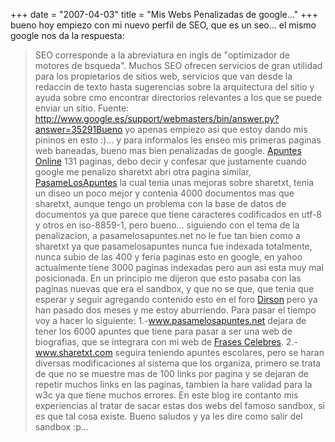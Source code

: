+++
date = "2007-04-03"
title = "Mis Webs Penalizadas de google..."
+++
bueno hoy empiezo con mi nuevo perfil de SEO, que es un seo... el mismo google nos da la respuesta:

> SEO corresponde a la abreviatura en ingls de "optimizador de motores de bsqueda". Muchos SEO ofrecen servicios de gran utilidad para los propietarios de sitios web, servicios que van desde la redaccin de texto hasta sugerencias sobre la arquitectura del sitio y ayuda sobre cmo encontrar directorios relevantes a los que se puede enviar un sitio. Fuente: http://www.google.es/support/webmasters/bin/answer.py?answer=35291Bueno yo apenas empiezo asi que estoy dando mis pininos en esto :)... y para informalos les enseo mis primeras paginas web baneadas, bueno mas bien penalizadas de google. [Apuntes Online](http://www.sharetxt.com) 131 paginas, debo decir y confesar que justamente cuando google me penalizo sharetxt abri otra pagina similar, [PasameLosApuntes](http://www.pasamelosapuntes.net) la cual tenia unas mejoras sobre sharetxt, tenia un diseo un poco mejor y contenia 4000 documentos mas que sharetxt, aunque tengo un problema con la base de datos de documentos ya que parece que tiene caracteres codificados en utf-8 y otros en iso-8859-1, pero bueno... siguiendo con el tema de la penalizacion, a pasamelosapuntes.net no le fue tan bien como a sharetxt ya que pasamelosapuntes nunca fue indexada totalmente, nunca subio de las 400 y feria paginas esto en google, en yahoo actualmente tiene 3000 paginas indexadas pero aun asi esta muy mal posicionada. En un principio me dijeron que esto pasaba con las paginas nuevas que era el sandbox, y que no se que, que tenia que esperar y seguir agregando contenido esto en el foro [Dirson](http://dirson.google.com) pero ya han pasado dos meses y me estoy aburriendo. Para pasar el tiempo voy a hacer lo siguiente: 1.-www.pasamelosapuntes.net dejara de tener los 6000 apuntes que tiene para pasar a ser una web de biografias, que se integrara con mi web de [Frases Celebres](http://www.paganar.com). 2.-www.sharetxt.com seguira teniendo apuntes escolares, pero se haran diversas modificaciones al sistema que los organiza, primero se trata de que no se muestre mas de 100 links por pagina y se dejaran de repetir muchos links en las paginas, tambien la hare validad para la w3c ya que tiene muchos errores. En este blog ire contanto mis experiencias al tratar de sacar estas dos webs del famoso sandbox, si es que tal cosa existe. Bueno saludos y ya les dire como salir del sandbox :p...
